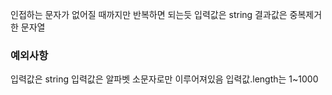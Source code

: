 
인접하는 문자가 없어질 때까지만 반복하면 되는듯
입력값은 string
결과값은 중복제거한 문자열

<h3>예외사항</h3>
입력값은 string
입력값은 알파벳 소문자로만 이루어져있음
입력값.length는 1~1000